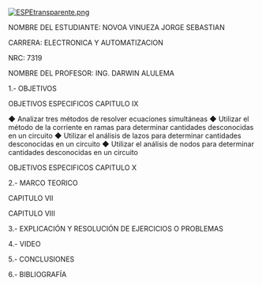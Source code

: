 [![ESPEtransparente.png](https://i.postimg.cc/nhpFH4dr/ESPEtransparente.png)](https://postimg.cc/RNp5dHxx)
                                                                        


NOMBRE DEL ESTUDIANTE: NOVOA VINUEZA JORGE SEBASTIAN 
  
CARRERA: ELECTRONICA Y AUTOMATIZACION 

NRC: 7319

NOMBRE DEL PROFESOR: ING. DARWIN ALULEMA



1.- OBJETIVOS 


OBJETIVOS ESPECIFICOS CAPITULO IX

◆ Analizar tres métodos de resolver ecuaciones simultáneas
◆ Utilizar el método de la corriente en ramas para determinar cantidades desconocidas en un circuito
◆ Utilizar el análisis de lazos para determinar cantidades desconocidas en un circuito
◆ Utilizar el análisis de nodos para determinar cantidades desconocidas en un circuito


OBJETIVOS ESPECIFICOS CAPITULO X

          

2.- MARCO TEORICO 

CAPITULO 	VII



CAPITULO VIII


3.- EXPLICACIÓN Y RESOLUCIÓN DE EJERCICIOS O PROBLEMAS



4.- VIDEO


5.- CONCLUSIONES


6.- BIBLIOGRAFÍA


